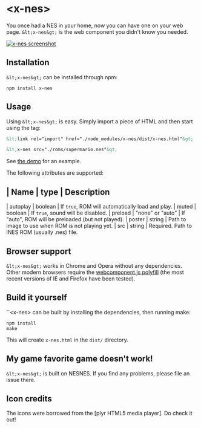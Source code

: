 # &lt;x-nes&gt;

You once had a NES in your home, now you can have one on your web page. ``&lt;x-nes&gt;`` is the web component you didn't know you needed.

[![x-nes screenshot](http://koen.kivits.com/x-nes/screenshot.png)](http://koen.kivits.com/x-nes)

## Installation

``&lt;x-nes&gt;`` can be installed through npm:

```
npm install x-nes
```

## Usage

Using ``&lt;x-nes&gt;`` is easy. Simply import a piece of HTML and then start using the tag:

```html
&lt;link rel="import" href="./node_modules/x-nes/dist/x-nes.html"&gt;

&lt;x-nes src="./roms/supermario.nes"&gt;
```

See [the demo](http://koen.kivits.com/x-nes/) for an example.

The following attributes are supported:

| Name          | type              | Description
-------------------------------------------------
| autoplay      | boolean           | If ``true``, ROM will automatically load and play.
| muted         | boolean           | If ``true``, sound will be disabled.
| preload       | "none" or "auto"  | If "auto", ROM will be preloaded (but not played).
| poster        | string            | Path to image to use when ROM is not playing yet.
| src           | string            | Required. Path to INES ROM (usually .nes) file.

## Browser support

``&lt;x-nes&gt;`` works in Chrome and Opera without any dependencies. Other modern browsers require the [webcomponent.js polyfill](http://webcomponents.org/) (the most recent versions of IE and Firefox have been tested).

## Build it yourself

``&lt;x-nes&gt; can be built by installing the dependencies, then running make:

```
npm install
make
```

This will create ``x-nes.html`` in the ``dist/`` directory.

## My game favorite game doesn't work!

``&lt;x-nes&gt;`` is built on NESNES. If you find any problems, please file an issue there.

## Icon credits

The icons were borrowed from the [plyr HTML5 media player]. Do check it out!